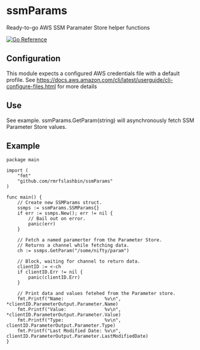# ssmParams
Ready-to-go AWS SSM Paramater Store helper functions

[![Go Reference](https://pkg.go.dev/badge/github.com/rmrfslashbin/ssmParams.svg)](https://pkg.go.dev/github.com/rmrfslashbin/ssmParams)

## Configuration
This module expects a configured AWS credentials file with a default profile. See https://docs.aws.amazon.com/cli/latest/userguide/cli-configure-files.html for more details

## Use
See example. ssmParams.GetParam(string) will asynchronously fetch SSM Parameter Store values.

## Example
```
package main

import (
    "fmt"
    "github.com/rmrfslashbin/ssmParams"
)

func main() {
    // Create new SSMParams struct.
	ssmps := ssmParams.SSMParams{}
	if err := ssmps.New(); err != nil {
		// Bail out on error.
        panic(err)
	}

    // Fetch a named paramerter from the Parameter Store.
    // Returns a channel while fetching data.
	ch := ssmps.GetParam("/some/nifty/param")

    // Block, waiting for channel to return data.
	clientID := <-ch
	if clientID.Err != nil {
		panic(clientID.Err)
	}

    // Print data and values fetehed from the Parameter store.
	fmt.Printf("Name:               %v\n", *clientID.ParameterOutput.Parameter.Name)
	fmt.Printf("Value:              %v\n", *clientID.ParameterOutput.Parameter.Value)
	fmt.Printf("Type:               %v\n", clientID.ParameterOutput.Parameter.Type)
	fmt.Printf("Last Modified Date: %v\n", clientID.ParameterOutput.Parameter.LastModifiedDate)
}
```